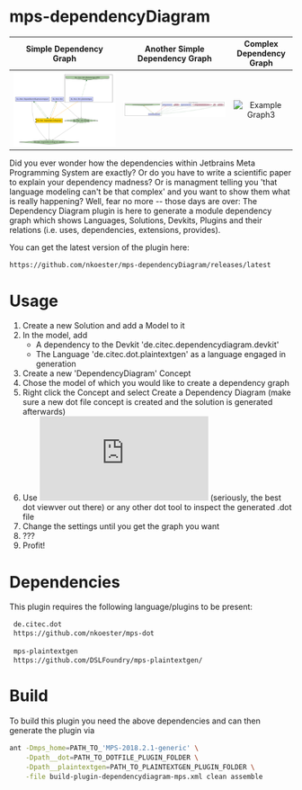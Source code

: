# mps-dependencyDiagram

Simple Dependency Graph | Another Simple Dependency Graph     |  Complex Dependency Graph
:-------------------------:|:-------------------------:|:-------------------------:
![Example Graph1](/doc/exampleGraph.png)  |  ![Example Graph2](/doc/exampleGraph2.png)|  ![Example Graph3](/doc/exampleGraph3.svg)

Did you ever wonder how the dependencies within Jetbrains Meta Programming System are exactly? Or do you have to write a scientific paper to explain your dependency madness? Or is managment telling you 'that language modeling can't be that complex' and you want to show them what is really happening? Well, fear no more -- those days are over: The Dependency Diagram plugin is here to generate a module dependency graph which shows Languages, Solutions, Devkits, Plugins and their relations (i.e. uses, dependencies, extensions, provides).

You can get the latest version of the plugin here:

    https://github.com/nkoester/mps-dependencyDiagram/releases/latest


# Usage

1. Create a new Solution and add a Model to it
2. In the model, add
   * A dependency to the Devkit 'de.citec.dependencydiagram.devkit'
   * The Language 'de.citec.dot.plaintextgen' as a language engaged in generation
3. Create a new 'DependencyDiagram' Concept
4. Chose the model of which you would like to create a dependency graph 
5. Right click the Concept and select Create a Dependency Diagram (make sure a new dot file concept is created and the solution is generated afterwards)
6. Use ![xdot](https://github.com/jrfonseca/xdot.py) (seriously, the best dot viewver out there) or any other dot tool to inspect the generated .dot file
8. Change the settings until you get the graph you want
7. ???
8. Profit!

# Dependencies

This plugin requires the following language/plugins to be present:

     de.citec.dot
     https://github.com/nkoester/mps-dot

     mps-plaintextgen
     https://github.com/DSLFoundry/mps-plaintextgen/

# Build

To build this plugin you need the above dependencies and can then generate the plugin via

```bash
ant -Dmps_home=PATH_TO_'MPS-2018.2.1-generic' \
    -Dpath__dot=PATH_TO_DOTFILE_PLUGIN_FOLDER \
    -Dpath__plaintextgen=PATH_TO_PLAINTEXTGEN_PLUGIN_FOLDER \
    -file build-plugin-dependencydiagram-mps.xml clean assemble
```

